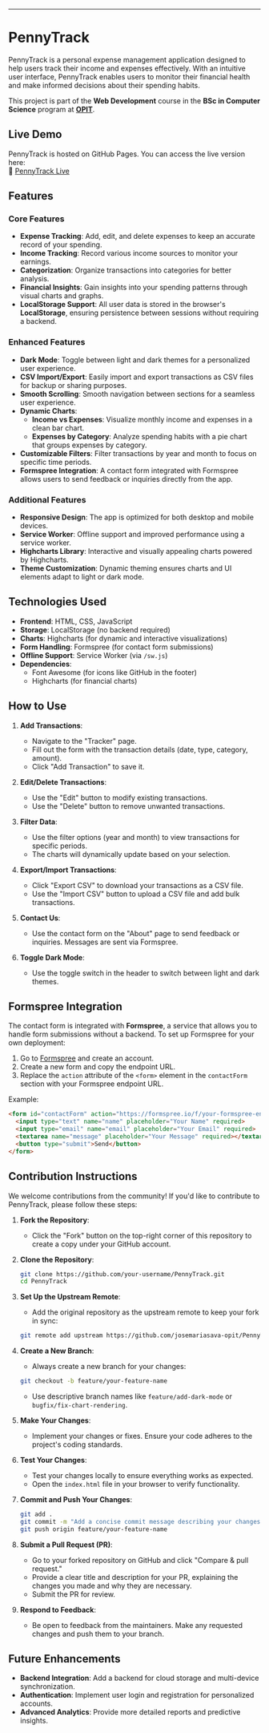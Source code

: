 
---

# PennyTrack

PennyTrack is a personal expense management application designed to help users track their income and expenses effectively. With an intuitive user interface, PennyTrack enables users to monitor their financial health and make informed decisions about their spending habits.

This project is part of the **Web Development** course in the **BSc in Computer Science** program at [**OPIT**](https://www.opit.com/).

## Live Demo

PennyTrack is hosted on GitHub Pages. You can access the live version here:  
🔗 [PennyTrack Live](https://josemariasava-opit.github.io/PennyTrack/index.html)

## Features

### Core Features
- **Expense Tracking**: Add, edit, and delete expenses to keep an accurate record of your spending.
- **Income Tracking**: Record various income sources to monitor your earnings.
- **Categorization**: Organize transactions into categories for better analysis.
- **Financial Insights**: Gain insights into your spending patterns through visual charts and graphs.
- **LocalStorage Support**: All user data is stored in the browser's **LocalStorage**, ensuring persistence between sessions without requiring a backend.

### Enhanced Features
- **Dark Mode**: Toggle between light and dark themes for a personalized user experience.
- **CSV Import/Export**: Easily import and export transactions as CSV files for backup or sharing purposes.
- **Smooth Scrolling**: Smooth navigation between sections for a seamless user experience.
- **Dynamic Charts**:
  - **Income vs Expenses**: Visualize monthly income and expenses in a clean bar chart.
  - **Expenses by Category**: Analyze spending habits with a pie chart that groups expenses by category.
- **Customizable Filters**: Filter transactions by year and month to focus on specific time periods.
- **Formspree Integration**: A contact form integrated with Formspree allows users to send feedback or inquiries directly from the app.

### Additional Features
- **Responsive Design**: The app is optimized for both desktop and mobile devices.
- **Service Worker**: Offline support and improved performance using a service worker.
- **Highcharts Library**: Interactive and visually appealing charts powered by Highcharts.
- **Theme Customization**: Dynamic theming ensures charts and UI elements adapt to light or dark mode.

## Technologies Used

- **Frontend**: HTML, CSS, JavaScript
- **Storage**: LocalStorage (no backend required)
- **Charts**: Highcharts (for dynamic and interactive visualizations)
- **Form Handling**: Formspree (for contact form submissions)
- **Offline Support**: Service Worker (via `/sw.js`)
- **Dependencies**:
  - Font Awesome (for icons like GitHub in the footer)
  - Highcharts (for financial charts)

## How to Use

1. **Add Transactions**:
   - Navigate to the "Tracker" page.
   - Fill out the form with the transaction details (date, type, category, amount).
   - Click "Add Transaction" to save it.

2. **Edit/Delete Transactions**:
   - Use the "Edit" button to modify existing transactions.
   - Use the "Delete" button to remove unwanted transactions.

3. **Filter Data**:
   - Use the filter options (year and month) to view transactions for specific periods.
   - The charts will dynamically update based on your selection.

4. **Export/Import Transactions**:
   - Click "Export CSV" to download your transactions as a CSV file.
   - Use the "Import CSV" button to upload a CSV file and add bulk transactions.

5. **Contact Us**:
   - Use the contact form on the "About" page to send feedback or inquiries. Messages are sent via Formspree.

6. **Toggle Dark Mode**:
   - Use the toggle switch in the header to switch between light and dark themes.

## Formspree Integration

The contact form is integrated with **Formspree**, a service that allows you to handle form submissions without a backend. To set up Formspree for your own deployment:

1. Go to [Formspree](https://formspree.io/) and create an account.
2. Create a new form and copy the endpoint URL.
3. Replace the `action` attribute of the `<form>` element in the `contactForm` section with your Formspree endpoint URL.

Example:
```html
<form id="contactForm" action="https://formspree.io/f/your-formspree-endpoint" method="POST">
  <input type="text" name="name" placeholder="Your Name" required>
  <input type="email" name="email" placeholder="Your Email" required>
  <textarea name="message" placeholder="Your Message" required></textarea>
  <button type="submit">Send</button>
</form>
```

## Contribution Instructions

We welcome contributions from the community! If you'd like to contribute to PennyTrack, please follow these steps:

1. **Fork the Repository**:
   - Click the "Fork" button on the top-right corner of this repository to create a copy under your GitHub account.

2. **Clone the Repository**:
   ```bash
   git clone https://github.com/your-username/PennyTrack.git
   cd PennyTrack
   ```

3. **Set Up the Upstream Remote**:
   - Add the original repository as the upstream remote to keep your fork in sync:
   ```bash
   git remote add upstream https://github.com/josemariasava-opit/PennyTrack.git
   ```

4. **Create a New Branch**:
   - Always create a new branch for your changes:
   ```bash
   git checkout -b feature/your-feature-name
   ```
   - Use descriptive branch names like `feature/add-dark-mode` or `bugfix/fix-chart-rendering`.

5. **Make Your Changes**:
   - Implement your changes or fixes. Ensure your code adheres to the project's coding standards.

6. **Test Your Changes**:
   - Test your changes locally to ensure everything works as expected.
   - Open the `index.html` file in your browser to verify functionality.

7. **Commit and Push Your Changes**:
   ```bash
   git add .
   git commit -m "Add a concise commit message describing your changes"
   git push origin feature/your-feature-name
   ```

8. **Submit a Pull Request (PR)**:
   - Go to your forked repository on GitHub and click "Compare & pull request."
   - Provide a clear title and description for your PR, explaining the changes you made and why they are necessary.
   - Submit the PR for review.

9. **Respond to Feedback**:
   - Be open to feedback from the maintainers. Make any requested changes and push them to your branch.

## Future Enhancements

- **Backend Integration**: Add a backend for cloud storage and multi-device synchronization.
- **Authentication**: Implement user login and registration for personalized accounts.
- **Advanced Analytics**: Provide more detailed reports and predictive insights.
